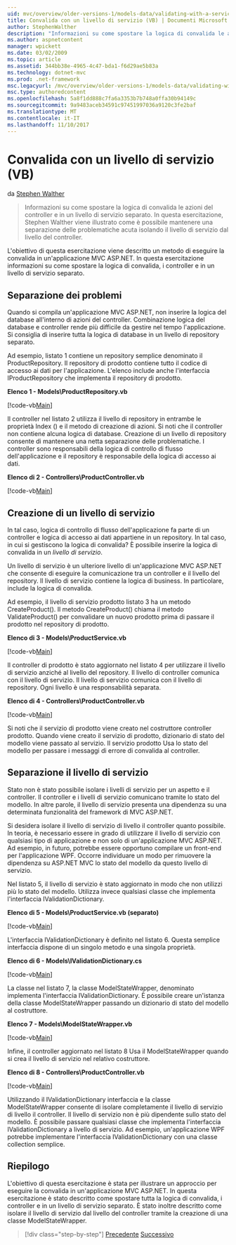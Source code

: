 ```yaml
---
uid: mvc/overview/older-versions-1/models-data/validating-with-a-service-layer-vb
title: Convalida con un livello di servizio (VB) | Documenti Microsoft
author: StephenWalther
description: "Informazioni su come spostare la logica di convalida le azioni del controller e in un livello di servizio separato. In questa esercitazione, Stephen Walther illustra come è..."
ms.author: aspnetcontent
manager: wpickett
ms.date: 03/02/2009
ms.topic: article
ms.assetid: 344bb38e-4965-4c47-bda1-f6d29ae5b83a
ms.technology: dotnet-mvc
ms.prod: .net-framework
msc.legacyurl: /mvc/overview/older-versions-1/models-data/validating-with-a-service-layer-vb
msc.type: authoredcontent
ms.openlocfilehash: 5a8f1dd888c7fa6a3353b7b748a0ffa30b94149c
ms.sourcegitcommit: 9a9483aceb34591c97451997036a9120c3fe2baf
ms.translationtype: MT
ms.contentlocale: it-IT
ms.lasthandoff: 11/10/2017
---
```

<a name="validating-with-a-service-layer-vb"></a>Convalida con un livello di servizio (VB)
====================
da [Stephen Walther](https://github.com/StephenWalther)

> Informazioni su come spostare la logica di convalida le azioni del controller e in un livello di servizio separato. In questa esercitazione, Stephen Walther viene illustrato come è possibile mantenere una separazione delle problematiche acuta isolando il livello di servizio dal livello del controller.


L'obiettivo di questa esercitazione viene descritto un metodo di eseguire la convalida in un'applicazione MVC ASP.NET. In questa esercitazione informazioni su come spostare la logica di convalida, i controller e in un livello di servizio separato.

## <a name="separating-concerns"></a>Separazione dei problemi

Quando si compila un'applicazione MVC ASP.NET, non inserire la logica del database all'interno di azioni del controller. Combinazione logica del database e controller rende più difficile da gestire nel tempo l'applicazione. Si consiglia di inserire tutta la logica di database in un livello di repository separato.

Ad esempio, listato 1 contiene un repository semplice denominato il ProductRepository. Il repository di prodotto contiene tutto il codice di accesso ai dati per l'applicazione. L'elenco include anche l'interfaccia IProductRepository che implementa il repository di prodotto.

**Elenco 1 - Models\ProductRepository.vb**

[!code-vb[Main](validating-with-a-service-layer-vb/samples/sample1.vb)]

Il controller nel listato 2 utilizza il livello di repository in entrambe le proprietà Index () e il metodo di creazione di azioni. Si noti che il controller non contiene alcuna logica di database. Creazione di un livello di repository consente di mantenere una netta separazione delle problematiche. I controller sono responsabili della logica di controllo di flusso dell'applicazione e il repository è responsabile della logica di accesso ai dati.

**Elenco di 2 - Controllers\ProductController.vb**

[!code-vb[Main](validating-with-a-service-layer-vb/samples/sample2.vb)]

## <a name="creating-a-service-layer"></a>Creazione di un livello di servizio

In tal caso, logica di controllo di flusso dell'applicazione fa parte di un controller e logica di accesso ai dati appartiene in un repository. In tal caso, in cui si gestiscono la logica di convalida? È possibile inserire la logica di convalida in un *livello di servizio*.

Un livello di servizio è un ulteriore livello di un'applicazione MVC ASP.NET che consente di eseguire la comunicazione tra un controller e il livello del repository. Il livello di servizio contiene la logica di business. In particolare, include la logica di convalida.

Ad esempio, il livello di servizio prodotto listato 3 ha un metodo CreateProduct(). Il metodo CreateProduct() chiama il metodo ValidateProduct() per convalidare un nuovo prodotto prima di passare il prodotto nel repository di prodotto.

**Elenco di 3 - Models\ProductService.vb**

[!code-vb[Main](validating-with-a-service-layer-vb/samples/sample3.vb)]

Il controller di prodotto è stato aggiornato nel listato 4 per utilizzare il livello di servizio anziché al livello del repository. Il livello di controller comunica con il livello di servizio. Il livello di servizio comunica con il livello di repository. Ogni livello è una responsabilità separata.

**Elenco di 4 - Controllers\ProductController.vb**

[!code-vb[Main](validating-with-a-service-layer-vb/samples/sample4.vb)]

Si noti che il servizio di prodotto viene creato nel costruttore controller prodotto. Quando viene creato il servizio di prodotto, dizionario di stato del modello viene passato al servizio. Il servizio prodotto Usa lo stato del modello per passare i messaggi di errore di convalida al controller.

## <a name="decoupling-the-service-layer"></a>Separazione il livello di servizio

Stato non è stato possibile isolare i livelli di servizio per un aspetto e il controller. Il controller e i livelli di servizio comunicano tramite lo stato del modello. In altre parole, il livello di servizio presenta una dipendenza su una determinata funzionalità del framework di MVC ASP.NET.

Si desidera isolare il livello di servizio di livello il controller quanto possibile. In teoria, è necessario essere in grado di utilizzare il livello di servizio con qualsiasi tipo di applicazione e non solo di un'applicazione MVC ASP.NET. Ad esempio, in futuro, potrebbe essere opportuno compilare un front-end per l'applicazione WPF. Occorre individuare un modo per rimuovere la dipendenza su ASP.NET MVC lo stato del modello da questo livello di servizio.

Nel listato 5, il livello di servizio è stato aggiornato in modo che non utilizzi più lo stato del modello. Utilizza invece qualsiasi classe che implementa l'interfaccia IValidationDictionary.

**Elenco di 5 - Models\ProductService.vb (separato)**

[!code-vb[Main](validating-with-a-service-layer-vb/samples/sample5.vb)]

L'interfaccia IValidationDictionary è definito nel listato 6. Questa semplice interfaccia dispone di un singolo metodo e una singola proprietà.

**Elenco di 6 - Models\IValidationDictionary.cs**

[!code-vb[Main](validating-with-a-service-layer-vb/samples/sample6.vb)]

La classe nel listato 7, la classe ModelStateWrapper, denominato implementa l'interfaccia IValidationDictionary. È possibile creare un'istanza della classe ModelStateWrapper passando un dizionario di stato del modello al costruttore.

**Elenco 7 - Models\ModelStateWrapper.vb**

[!code-vb[Main](validating-with-a-service-layer-vb/samples/sample7.vb)]

Infine, il controller aggiornato nel listato 8 Usa il ModelStateWrapper quando si crea il livello di servizio nel relativo costruttore.

**Elenco di 8 - Controllers\ProductController.vb**

[!code-vb[Main](validating-with-a-service-layer-vb/samples/sample8.vb)]

Utilizzando il IValidationDictionary interfaccia e la classe ModelStateWrapper consente di isolare completamente il livello di servizio di livello il controller. Il livello di servizio non è più dipendente sullo stato del modello. È possibile passare qualsiasi classe che implementa l'interfaccia IValidationDictionary a livello di servizio. Ad esempio, un'applicazione WPF potrebbe implementare l'interfaccia IValidationDictionary con una classe collection semplice.

## <a name="summary"></a>Riepilogo

L'obiettivo di questa esercitazione è stata per illustrare un approccio per eseguire la convalida in un'applicazione MVC ASP.NET. In questa esercitazione è stato descritto come spostare tutta la logica di convalida, i controller e in un livello di servizio separato. È stato inoltre descritto come isolare il livello di servizio dal livello del controller tramite la creazione di una classe ModelStateWrapper.

>[!div class="step-by-step"]
[Precedente](validating-with-the-idataerrorinfo-interface-vb.md)
[Successivo](validation-with-the-data-annotation-validators-vb.md)
